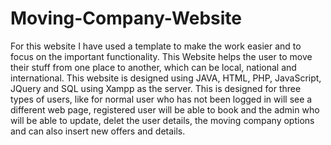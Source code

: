 # Moving-Company-Website
For this website I have used a template to make the work easier and to focus on the important functionality.
This Website helps the user to move their stuff from one place to another, which can be local, national and international.
This website is designed using JAVA, HTML, PHP, JavaScript, JQuery and SQL using Xampp as the server.
This is designed for three types of users, like for normal user who has not been logged in will see a different web page,
registered user will be able to book and the admin who will be able to update, delet the user details, the moving company options and can also insert new offers and details.
